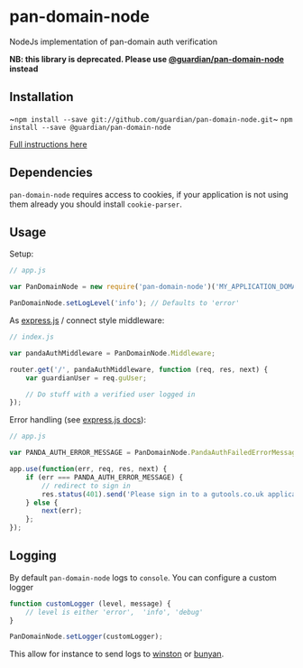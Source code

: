 # pan-domain-node
NodeJs implementation of pan-domain auth verification

**NB: this library is deprecated. Please use [@guardian/pan-domain-node](https://github.com/guardian/pan-domain-authentication/#to-verify-login-in-nodejs) instead**

## Installation

~`npm install --save git://github.com/guardian/pan-domain-node.git`~
`npm install --save @guardian/pan-domain-node`

[Full instructions here](https://github.com/guardian/pan-domain-authentication/#to-verify-login-in-nodejs)

## Dependencies

`pan-domain-node` requires access to cookies, if your application is not using them already you should install `cookie-parser`.

## Usage

Setup:

```JavaScript
// app.js

var PanDomainNode = new require('pan-domain-node')('MY_APPLICATION_DOMAIN');

PanDomainNode.setLogLevel('info'); // Defaults to 'error'

```

As [express.js](http://expressjs.com/) / connect style middleware:

```JavaScript
// index.js

var pandaAuthMiddleware = PanDomainNode.Middleware;

router.get('/', pandaAuthMiddleware, function (req, res, next) {
    var guardianUser = req.guUser;

    // Do stuff with a verified user logged in
});

```

Error handling (see [express.js docs](http://expressjs.com/guide/error-handling.html)):

```JavaScript
// app.js

var PANDA_AUTH_ERROR_MESSAGE = PanDomainNode.PandaAuthFailedErrorMessage;

app.use(function(err, req, res, next) {
    if (err === PANDA_AUTH_ERROR_MESSAGE) {
        // redirect to sign in
        res.status(401).send('Please sign in to a gutools.co.uk application.');
    } else {
        next(err);
    };
});
```

## Logging

By default `pan-domain-node` logs to `console`. You can configure a custom logger

```js
function customLogger (level, message) {
	// level is either 'error',  'info', 'debug'
}

PanDomainNode.setLogger(customLogger);
```

This allow for instance to send logs to [winston](https://github.com/winstonjs/winston) or [bunyan](https://github.com/trentm/node-bunyan).

